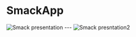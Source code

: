 # SmackApp
![Smack presentation](https://user-images.githubusercontent.com/26598531/54819792-aa2e8100-4ca5-11e9-9887-7f8be66bb256.gif) --- ![Smack presntation2](https://user-images.githubusercontent.com/26598531/54820325-705e7a00-4ca7-11e9-9d11-fb3211c9a771.gif)
